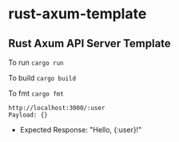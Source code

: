 # rust-axum-template

## Rust Axum API Server Template

To run `cargo run`

To build `cargo build`

To fmt `cargo fmt`

```
http://localhost:3000/:user
Payload: {}
```

- Expected Response: "Hello, {:user}!"

